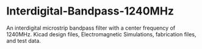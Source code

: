 # Interdigital-Bandpass-1240MHz
An interdigital microstrip bandpass filter with a center frequency of 1240MHz. Kicad design files, Electromagnetic Simulations, fabrication files, and test data.
